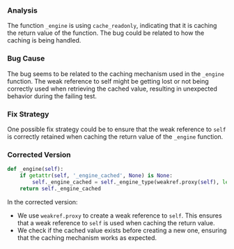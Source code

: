 ### Analysis
The function `_engine` is using `cache_readonly`, indicating that it is caching the return value of the function. The bug could be related to how the caching is being handled.

### Bug Cause
The bug seems to be related to the caching mechanism used in the `_engine` function. The weak reference to self might be getting lost or not being correctly used when retrieving the cached value, resulting in unexpected behavior during the failing test.

### Fix Strategy
One possible fix strategy could be to ensure that the weak reference to `self` is correctly retained when caching the return value of the `_engine` function.

### Corrected Version
```python
def _engine(self):
    if getattr(self, '_engine_cached', None) is None:
        self._engine_cached = self._engine_type(weakref.proxy(self), len(self))
    return self._engine_cached
```

In the corrected version:
- We use `weakref.proxy` to create a weak reference to `self`. This ensures that a weak reference to `self` is used when caching the return value.
- We check if the cached value exists before creating a new one, ensuring that the caching mechanism works as expected.